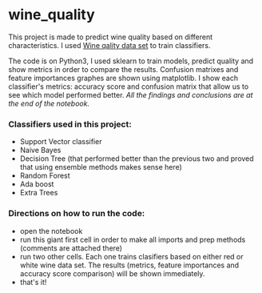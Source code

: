 # wine_quality

This project is made to predict wine quality based on different characteristics. I used [Wine qality data set](https://archive.ics.uci.edu/ml/datasets/Wine+Quality) to train classifiers.

The code is on Python3, I used sklearn to train models, predict quality and show metrics in order to compare the results. Confusion matrixes and feature importances graphes are shown using matplotlib.
I show each classifier's metrics: accuracy score and confusion matrix that allow us to see which model performed better.
*All the findings and conclusions are at the end of the notebook.*

### Classifiers used in this project:
* Support Vector classifier
* Naive Bayes
* Decision Tree (that performed better than the previous two and proved that using ensemble methods makes sense here)
* Random Forest
* Ada boost
* Extra Trees

### Directions on how to run the code:
* open the notebook
* run this giant first cell in order to make all imports and prep methods (comments are attached there)
* run two other cells. Each one trains clasifiers based on either red or white wine data set. The results (metrics, feature importances and accuracy score comparison) will be shown immediately.
* that's it!

